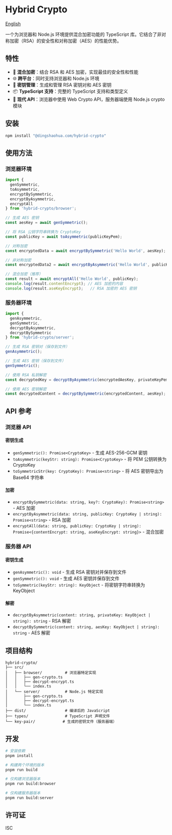 # Hybrid Crypto

[English](./README.md)

一个为浏览器和 Node.js 环境提供混合加密功能的 TypeScript 库。它结合了非对称加密（RSA）的安全性和对称加密（AES）的性能优势。

## 特性

- 🔐 **混合加密**：结合 RSA 和 AES 加密，实现最佳的安全性和性能
- 🌐 **跨平台**：同时支持浏览器和 Node.js 环境
- 🔑 **密钥管理**：生成和管理 RSA 密钥对和 AES 密钥
- 📦 **TypeScript 支持**：完整的 TypeScript 支持和类型定义
- 🚀 **现代 API**：浏览器中使用 Web Crypto API，服务器端使用 Node.js crypto 模块

## 安装

```bash
npm install "@dingshaohua.com/hybrid-crypto"
```

## 使用方法

### 浏览器环境

```typescript
import {
  genSymmetric,
  toAsymmetric,
  encryptBySymmetric,
  encryptByAsymmetric,
  encryptAll
} from 'hybrid-crypto/browser';

// 生成 AES 密钥
const aesKey = await genSymmetric();

// 将 RSA 公钥字符串转换为 CryptoKey
const publicKey = await toAsymmetric(publicKeyPem);

// 对称加密
const encryptedData = await encryptBySymmetric('Hello World', aesKey);

// 非对称加密
const encryptedData2 = await encryptByAsymmetric('Hello World', publicKey);

// 混合加密（推荐）
const result = await encryptAll('Hello World', publicKey);
console.log(result.contentEncrypt); // AES 加密的内容
console.log(result.aseKeyEncrypt);   // RSA 加密的 AES 密钥
```

### 服务器环境

```typescript
import {
  genAsymmetric,
  genSymmetric,
  decryptByAsymmetric,
  decryptBySymmetric
} from 'hybrid-crypto/server';

// 生成 RSA 密钥对（保存到文件）
genAsymmetric();

// 生成 AES 密钥（保存到文件）
genSymmetric();

// 使用 RSA 私钥解密
const decryptedKey = decryptByAsymmetric(encryptedAesKey, privateKeyPem);

// 使用 AES 密钥解密
const decryptedContent = decryptBySymmetric(encryptedContent, aesKey);
```

## API 参考

### 浏览器 API

#### 密钥生成
- `genSymmetric(): Promise<CryptoKey>` - 生成 AES-256-GCM 密钥
- `toAsymmetric(keyStr: string): Promise<CryptoKey>` - 将 PEM 公钥转换为 CryptoKey
- `toSymmetricStr(key: CryptoKey): Promise<string>` - 将 AES 密钥导出为 Base64 字符串

#### 加密
- `encryptBySymmetric(data: string, key?: CryptoKey): Promise<string>` - AES 加密
- `encryptByAsymmetric(data: string, publicKey: CryptoKey | string): Promise<string>` - RSA 加密
- `encryptAll(data: string, publicKey: CryptoKey | string): Promise<{contentEncrypt: string, aseKeyEncrypt: string}>` - 混合加密

### 服务器 API

#### 密钥生成
- `genAsymmetric(): void` - 生成 RSA 密钥对并保存到文件
- `genSymmetric(): void` - 生成 AES 密钥并保存到文件
- `toSymmetric(keyStr: string): KeyObject` - 将密钥字符串转换为 KeyObject

#### 解密
- `decryptByAsymmetric(content: string, privateKey: KeyObject | string): string` - RSA 解密
- `decryptBySymmetric(content: string, aesKey: KeyObject | string): string` - AES 解密

## 项目结构

```
hybrid-crypto/
├── src/
│   ├── browser/          # 浏览器特定实现
│   │   ├── gen-crypto.ts
│   │   ├── decrypt-encrypt.ts
│   │   └── index.ts
│   └── server/           # Node.js 特定实现
│       ├── gen-crypto.ts
│       ├── decrypt-encrypt.ts
│       └── index.ts
├── dist/                 # 编译后的 JavaScript
├── types/                # TypeScript 声明文件
└── key-pair/            # 生成的密钥文件（服务器端）
```

## 开发

```bash
# 安装依赖
pnpm install

# 构建两个环境的版本
pnpm run build

# 仅构建浏览器版本
pnpm run build:browser

# 仅构建服务器版本
pnpm run build:server
```

## 许可证

ISC
